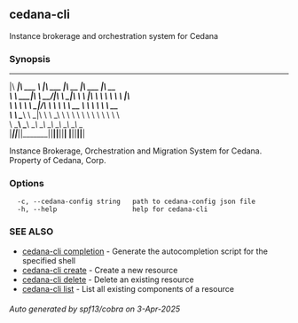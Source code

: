 ## cedana-cli

Instance brokerage and orchestration system for Cedana

### Synopsis


 ________  _______   ________  ________  ________   ________
|\   ____\|\  ___ \ |\   ___ \|\   __  \|\   ___  \|\   __  \
\ \  \___|\ \   __/|\ \  \_|\ \ \  \|\  \ \  \\ \  \ \  \|\  \
 \ \  \    \ \  \_|/_\ \  \ \\ \ \   __  \ \  \\ \  \ \   __  \
  \ \  \____\ \  \_|\ \ \  \_\\ \ \  \ \  \ \  \\ \  \ \  \ \  \
   \ \_______\ \_______\ \_______\ \__\ \__\ \__\\ \__\ \__\ \__\
    \|_______|\|_______|\|_______|\|__|\|__|\|__| \|__|\|__|\|__|

    
 Instance Brokerage, Orchestration and Migration System for Cedana.
 Property of Cedana, Corp.


### Options

```
  -c, --cedana-config string   path to cedana-config json file
  -h, --help                   help for cedana-cli
```

### SEE ALSO

* [cedana-cli completion](cedana-cli_completion.md)	 - Generate the autocompletion script for the specified shell
* [cedana-cli create](cedana-cli_create.md)	 - Create a new resource
* [cedana-cli delete](cedana-cli_delete.md)	 - Delete an existing resource
* [cedana-cli list](cedana-cli_list.md)	 - List all existing components of a resource

###### Auto generated by spf13/cobra on 3-Apr-2025
